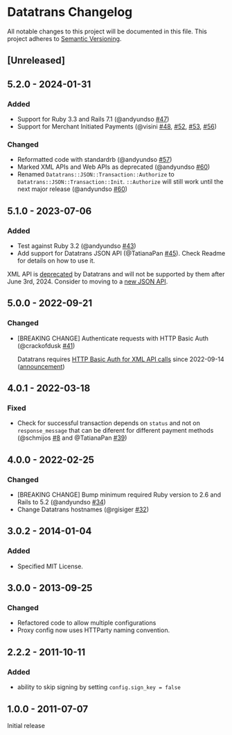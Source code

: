 # Datatrans Changelog

All notable changes to this project will be documented in this file.
This project adheres to [Semantic Versioning](http://semver.org/).

## [Unreleased]

## 5.2.0 - 2024-01-31

### Added

* Support for Ruby 3.3 and Rails 7.1 (@andyundso [#47](https://github.com/simplificator/datatrans/pull/47))
* Support for Merchant Initiated Payments (@visini [#48](https://github.com/simplificator/datatrans/pull/48), [#52](https://github.com/simplificator/datatrans/pull/52), [#53](https://github.com/simplificator/datatrans/pull/53), [#56](https://github.com/simplificator/datatrans/pull/56))

### Changed

* Reformatted code with standardrb (@andyundso [#57](https://github.com/simplificator/datatrans/pull/57))
* Marked XML APIs and Web APIs as deprecated (@andyundso [#60](https://github.com/simplificator/datatrans/pull/60))
* Renamed `Datatrans::JSON::Transaction::Authorize` to `Datatrans::JSON::Transaction::Init`. `::Authorize` will still work until the next major release (@andyundso [#60](https://github.com/simplificator/datatrans/pull/60))

## 5.1.0 - 2023-07-06

### Added

* Test against Ruby 3.2 (@andyundso [#43](https://github.com/simplificator/datatrans/pull/43))
* Add support for Datatrans JSON API (@TatianaPan [#45](https://github.com/simplificator/datatrans/pull/45)). Check Readme for details on how to use it.

XML API is [deprecated](https://mailchi.mp/datatrans/basic-authdynamic-sign_reminder) by Datatrans and will not be supported by them after June 3rd, 2024. Consider to moving to a [new JSON API](https://api-reference.datatrans.ch/).

## 5.0.0 - 2022-09-21

### Changed

* [BREAKING CHANGE] Authenticate requests with HTTP Basic Auth (@crackofdusk [#41](https://github.com/simplificator/datatrans/pull/41))

  Datatrans requires [HTTP Basic Auth for XML API calls](https://api-reference.datatrans.ch/xml/#authentication-tls) since 2022-09-14 ([announcement](https://mailchi.mp/datatrans/basic-authsign2_1-email_en))

## 4.0.1 - 2022-03-18
### Fixed
* Check for successful transaction depends on `status` and not on `response_message` that can be diferent for different payment methods (@schmijos [#8](https://github.com/simplificator/datatrans/pull/8) and @TatianaPan [#39](https://github.com/simplificator/datatrans/pull/39))
## 4.0.0 - 2022-02-25
### Changed
* [BREAKING CHANGE] Bump minimum required Ruby version to 2.6 and Rails to 5.2 (@andyundso [#34](https://github.com/simplificator/datatrans/pull/34))
* Change Datatrans hostnames (@rgisiger [#32](https://github.com/simplificator/datatrans/pull/32))

## 3.0.2 - 2014-01-04
### Added
* Specified MIT License.

## 3.0.0 - 2013-09-25
### Changed
* Refactored code to allow multiple configurations
* Proxy config now uses HTTParty naming convention.

## 2.2.2 - 2011-10-11
### Added

* ability to skip signing by setting `config.sign_key = false`

## 1.0.0 - 2011-07-07

Initial release


